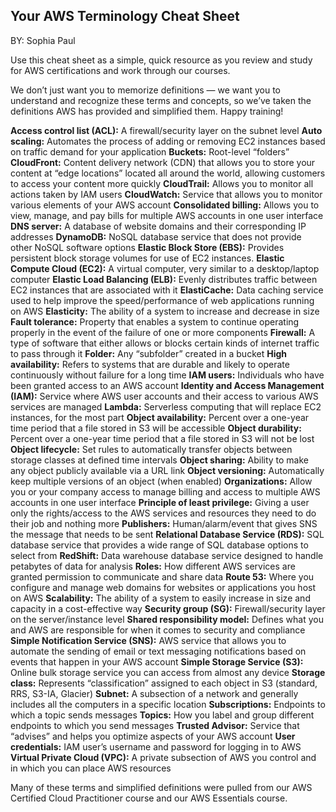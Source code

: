 ## Your AWS Terminology Cheat Sheet
BY: Sophia Paul

Use this cheat sheet as a simple, quick resource as you review and study for AWS certifications and work through our courses.

We don’t just want you to memorize definitions — we want you to understand and recognize these terms and concepts, so we’ve taken the definitions AWS has provided and simplified them. Happy training!

**Access control list (ACL):**
A firewall/security layer on the subnet level
**Auto scaling:**
Automates the process of adding or removing EC2 instances based on traffic demand for your application
**Buckets:**
Root-level “folders”
**CloudFront:**
Content delivery network (CDN) that allows you to store your content at “edge locations” located all around the world, allowing customers to access your content more quickly
**CloudTrail:**
Allows you to monitor all actions taken by IAM users
**CloudWatch:**
Service that allows you to monitor various elements of your AWS account
**Consolidated billing:**
Allows you to view, manage, and pay bills for multiple AWS accounts in one user interface
**DNS server:**
A database of website domains and their corresponding IP addresses
**DynamoDB:**
NoSQL database service that does not provide other NoSQL software options
**Elastic Block Store (EBS):**
Provides persistent block storage volumes for use of EC2 instances.
**Elastic Compute Cloud (EC2):**
A virtual computer, very similar to a desktop/laptop computer
**Elastic Load Balancing (ELB):**
Evenly distributes traffic between EC2 instances that are associated with it
**ElastiCache:**
Data caching service used to help improve the speed/performance of web applications running on AWS
**Elasticity:**
The ability of a system to increase and decrease in size
**Fault tolerance:**
Property that enables a system to continue operating properly in the event of the failure of one or more components
**Firewall:**
A type of software that either allows or blocks certain kinds of internet traffic to pass through it
**Folder:**
Any “subfolder” created in a bucket
**High availability:**
Refers to systems that are durable and likely to operate continuously without failure for a long time
**IAM users:**
Individuals who have been granted access to an AWS account
**Identity and Access Management (IAM):**
Service where AWS user accounts and their access to various AWS services are managed
**Lambda:**
Serverless computing that will replace EC2 instances, for the most part
**Object availability:**
Percent over a one-year time period that a file stored in S3 will be accessible
**Object durability:**
Percent over a one-year time period that a file stored in S3 will not be lost
**Object lifecycle:**
Set rules to automatically transfer objects between storage classes at defined time intervals
**Object sharing:**
Ability to make any object publicly available via a URL link
**Object versioning:**
Automatically keep multiple versions of an object (when enabled)
**Organizations:**
Allow you or your company access to manage billing and access to multiple AWS accounts in one user interface
**Principle of least privilege:**
Giving a user only the rights/access to the AWS services and resources they need to do their job and nothing more
**Publishers:**
Human/alarm/event that gives SNS the message that needs to be sent
**Relational Database Service (RDS):**
SQL database service that provides a wide range of SQL database options to select from
**RedShift:**
Data warehouse database service designed to handle petabytes of data for analysis
**Roles:**
How different AWS services are granted permission to communicate and share data
**Route 53:**
Where you configure and manage web domains for websites or applications you host on AWS
**Scalability:**
The ability of a system to easily increase in size and capacity in a cost-effective way
**Security group (SG):**
Firewall/security layer on the server/instance level
**Shared responsibility model:**
Defines what you and AWS are responsible for when it comes to security and compliance
**Simple Notification Service (SNS):**
AWS service that allows you to automate the sending of email or text messaging notifications based on events that happen in your AWS account
**Simple Storage Service (S3):**
Online bulk storage service you can access from almost any device
**Storage class:**
Represents “classification” assigned to each object in S3 (standard, RRS, S3-IA, Glacier)
**Subnet:**
A subsection of a network and generally includes all the computers in a specific location
**Subscriptions:**
Endpoints to which a topic sends messages
**Topics:**
How you label and group different endpoints to which you send messages
**Trusted Advisor:**
Service that “advises” and helps you optimize aspects of your AWS account
**User credentials:**
IAM user’s username and password for logging in to AWS
**Virtual Private Cloud (VPC):**
A private subsection of AWS you control and in which you can place AWS resources

Many of these terms and simplified definitions were pulled from our AWS Certified Cloud Practitioner course and our AWS Essentials course.
